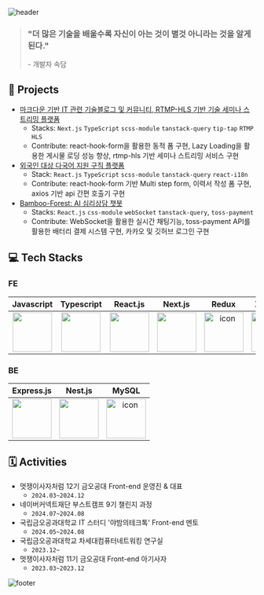 ![header](https://capsule-render.vercel.app/api?type=transparent&height=200&color=gradient&text=FE%20개발자%20황용진입니다.&section=header&reversal=false&textBg=false&animation=fadeIn&fontColor=4cbd49)

> ### "더 많은 기술을 배울수록 자신이 아는 것이 별것 아니라는 것을 알게 된다." <br />
> \- 개발자 속담

## 📕 Projects

- [마크다운 기반 IT 관련 기술블로그 및 커뮤니티, RTMP-HLS 기반 기술 세미나 스트리밍 플랫폼](https://github.com/Kumoh-talk/kumoh-talk-Frontend)
  - Stacks: `Next.js` `TypeScript` `scss-module` `tanstack-query` `tip-tap` `RTMP` `HLS`
  - Contribute: react-hook-form을 활용한 동적 폼 구현, Lazy Loading을 활용한 게시물 로딩 성능 향상, rtmp-hls 기반 세미나 스트리밍 서비스 구현
- [외국인 대상 다국어 지원 구직 플랫폼](https://github.com/th-D138/JobForeigner-FrontEnd)
  - Stack: `React.js` `TypeScript` `scss-module` `tanstack-query` `react-i18n`
  - Contribute: react-hook-form 기반 Multi step form, 이력서 작성 폼 구현, axios 기반 api 간편 호출기 구현
- [Bamboo-Forest: AI 심리상담 챗봇](https://github.com/team-jung-ppo/bamboo-forest_frontend)
  - Stacks: `React.js` `css-module` `webSocket` `tanstack-query`, `toss-payment`
  - Contribute: WebSocket을 활용한 실시간 채팅기능, toss-payment API를 활용한 배터리 결제 시스템 구현, 카카오 및 깃허브 로그인 구현
  
## 💻 Tech Stacks

### FE
|Javascript|Typescript|React.js|Next.js|Redux|Zustand|Jest|
|:-:|:-:|:-:|:-:|:-:|:-:|:-:|
| <img src="https://techstack-generator.vercel.app/js-icon.svg" width="80" height="80" /><br /> | <img src="https://techstack-generator.vercel.app/ts-icon.svg" width="80" height="80" /><br /> | <img src="https://techstack-generator.vercel.app/react-icon.svg" width="80" height="80" /><br /> | <img src="https://www.soaple.io/static/post/8/cover-image.png" width="80" height="80" /><br /> | <img src="https://techstack-generator.vercel.app/redux-icon.svg" alt="icon" width="80" height="80" /><br /> | <img src="https://i.ibb.co/MPv0wqw/Kakao-Talk-20240926-115635828-removebg-preview.png" alt="icon" width="80" height="80" /><br /> | <img src="https://techstack-generator.vercel.app/jest-icon.svg" alt="icon" width="80" height="80" /><br /> |

### BE
|Express.js|Nest.js|MySQL|
|:-:|:-:|:-:|
| <img src="https://encrypted-tbn0.gstatic.com/images?q=tbn:ANd9GcSnDneBGnQL7E9hZDwztRO1GfQcCj1FqRrhBw&s" width="80" height="80" /><br /> | <img src="https://upload.wikimedia.org/wikipedia/commons/a/a8/NestJS.svg" width="80" height="80" /><br /> | <img src="https://techstack-generator.vercel.app/mysql-icon.svg" alt="icon" width="80" height="80" /><br /> |

## 🗓️ Activities

- 멋쟁이사자처럼 12기 금오공대 Front-end 운영진 & 대표
  - `2024.03~2024.12`
- 네이버커넥트재단 부스트캠프 9기 챌린지 과정
  - `2024.07~2024.08`
- 국립금오공과대학교 IT 스터디 '야밤의테크톡' Front-end 멘토
  - `2024.05~2024.08`
- 국립금오공과대학교 차세대컴퓨터네트워킹 연구실
  - `2023.12~`
- 멋쟁이사자처럼 11기 금오공대 Front-end 아기사자
  - `2023.03~2023.12`



![footer](https://capsule-render.vercel.app/api?type=waving&height=200&color=gradient&section=footer&reversal=false&textBg=false&animation=fadeIn&fontColor=1a2aAA)
